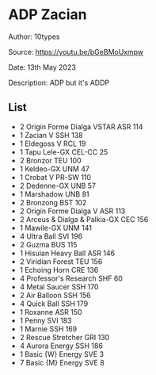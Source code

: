 # ADP Zacian

Author: 10types

Source: <https://youtu.be/bGeBMoUxmpw>

Date: 13th May 2023

Description: ADP but it's ADDP

## List

* 2 Origin Forme Dialga VSTAR ASR 114
* 1 Zacian V SSH 138
* 1 Eldegoss V RCL 19
* 1 Tapu Lele-GX CEL-CC 25
* 2 Bronzor TEU 100
* 1 Keldeo-GX UNM 47
* 1 Crobat V PR-SW 110
* 2 Dedenne-GX UNB 57
* 1 Marshadow UNB 81
* 2 Bronzong BST 102
* 2 Origin Forme Dialga V ASR 113
* 2 Arceus & Dialga & Palkia-GX CEC 156
* 1 Mawile-GX UNM 141
* 4 Ultra Ball SVI 196
* 2 Guzma BUS 115
* 1 Hisuian Heavy Ball ASR 146
* 2 Viridian Forest TEU 156
* 1 Echoing Horn CRE 136
* 4 Professor's Research SHF 60
* 4 Metal Saucer SSH 170
* 2 Air Balloon SSH 156
* 4 Quick Ball SSH 179
* 1 Roxanne ASR 150
* 1 Penny SVI 183
* 1 Marnie SSH 169
* 2 Rescue Stretcher GRI 130
* 4 Aurora Energy SSH 186
* 1 Basic {W} Energy SVE 3
* 7 Basic {M} Energy SVE 8
